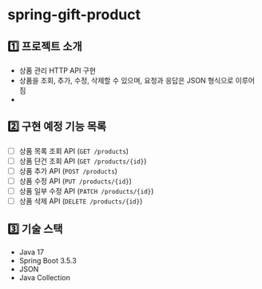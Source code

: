 # spring-gift-product

## 1️⃣ 프로젝트 소개
- 상품 관리 HTTP API 구현
- 상품을 조회, 추가, 수정, 삭제할 수 있으며, 요청과 응답은 JSON 형식으로 이루어짐
- 
## 2️⃣ 구현 예정 기능 목록
- [ ] 상품 목록 조회 API (`GET /products`)
- [ ] 상품 단건 조회 API (`GET /products/{id}`)
- [ ] 상품 추가 API (`POST /products`)
- [ ] 상품 수정 API (`PUT /products/{id}`)
- [ ] 상품 일부 수정 API (`PATCH /products/{id}`)
- [ ] 상품 삭제 API (`DELETE /products/{id}`)

## 3️⃣ 기술 스택
- Java 17
- Spring Boot 3.5.3
- JSON
- Java Collection
